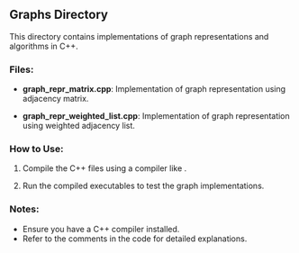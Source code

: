 ## Graphs Directory

This directory contains implementations of graph representations and algorithms in C++.

### Files:

- **graph_repr_matrix.cpp**: Implementation of graph representation using adjacency matrix.

- **graph_repr_weighted_list.cpp**: Implementation of graph representation using weighted adjacency list.

### How to Use:

1. Compile the C++ files using a compiler like .

2. Run the compiled executables to test the graph implementations.

### Notes:
- Ensure you have a C++ compiler installed.
- Refer to the comments in the code for detailed explanations.
